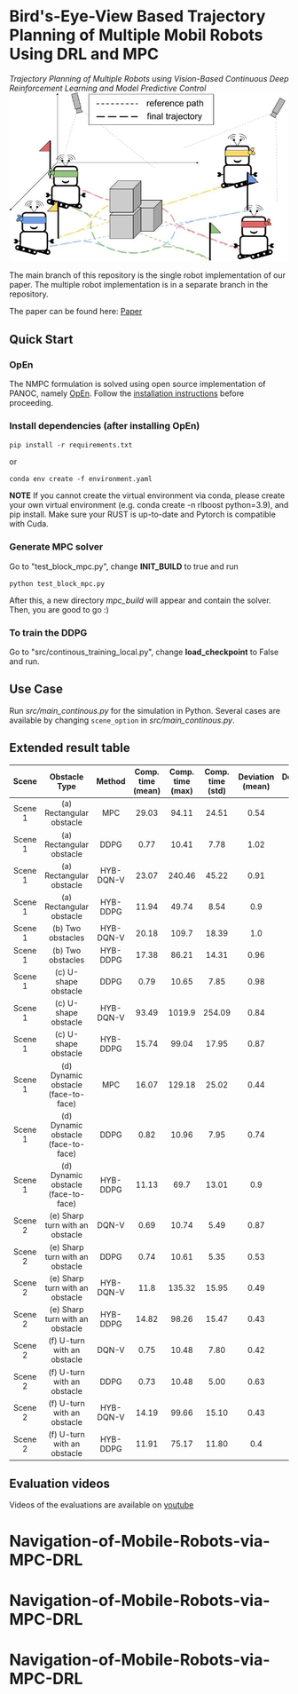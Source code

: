# Bird's-Eye-View Based Trajectory Planning of Multiple Mobil Robots Using DRL and MPC
*Trajectory Planning of Multiple Robots using Vision-Based Continuous Deep Reinforcement Learning and Model Predictive Control*
![Example](doc/cover.jpg "Example")

The main branch of this repository is the single robot implementation of our paper. The multiple robot implementation is in a separate branch in the repository.

The paper can be found here: [Paper](doc/iros24_official.pdf)
## Quick Start
### OpEn
The NMPC formulation is solved using open source implementation of PANOC, namely [OpEn](https://alphaville.github.io/optimization-engine/). Follow the [installation instructions](https://alphaville.github.io/optimization-engine/docs/installation) before proceeding. 

### Install dependencies (after installing OpEn)
```
pip install -r requirements.txt
```
or
```
conda env create -f environment.yaml
```
**NOTE** If you cannot create the virtual environment via conda, please create your own virtual environment (e.g. conda create -n rlboost python=3.9), and pip install.
Make sure your RUST is up-to-date and Pytorch is compatible with Cuda. 

### Generate MPC solver
Go to "test_block_mpc.py", change **INIT_BUILD** to true and run
```
python test_block_mpc.py
```
After this, a new directory *mpc_build* will appear and contain the solver. Then, you are good to go :)

### To train the DDPG
Go to "src/continous_training_local.py", change **load_checkpoint** to False and run.

## Use Case
Run *src/main_continous.py* for the simulation in Python. Several cases are available by changing ```scene_option``` in *src/main_continous.py*.

## Extended result table
| Scene    | Obstacle Type                    | Method      | Comp. time (mean) | Comp. time (max) | Comp. time (std) | Deviation (mean) | Deviation (max) | Speed | Angular speed | Finish time step | Success rate (%) |
|:--------:|:--------------------------------:|:-----------:|:-----------------:|:----------------:|:-----------------:|:----------------:|:---------------:|:------:|:-------------:|:----------------:|:----------------:|
| Scene 1  | (a) Rectangular obstacle         | MPC         | 29.03             | 94.11            | 24.51             | 0.54             | 1.94            | 0.04   | 0.03          | 76               | 100              |
| Scene 1  | (a) Rectangular obstacle         | DDPG        | 0.77              | 10.41            | 7.78              | 1.02             | 1.98            | 0.08   | 0.61          | 73               | 100              |
| Scene 1  | (a) Rectangular obstacle         | HYB-DQN-V   | 23.07             | 240.46           | 45.22             | 0.91             | 2.11            | 0.03   | 0.1           | 81               | 100              |
| Scene 1  | (a) Rectangular obstacle         | HYB-DDPG    | 11.94             | 49.74            | 8.54              | 0.9              | 2.23            | 0.02   | 0.06          | 76               | 100              |
| Scene 1  | (b) Two obstacles                | HYB-DQN-V   | 20.18             | 109.7            | 18.39             | 1.0              | 2.68            | 0.04   | 0.06          | 98               | 100              |
| Scene 1  | (b) Two obstacles                | HYB-DDPG    | 17.38             | 86.21            | 14.31             | 0.96             | 2.62            | 0.03   | 0.05          | 97               | 100              |
| Scene 1  | (c) U-shape obstacle             | DDPG        | 0.79              | 10.65            | 7.85              | 0.98             | 1.91            | 0.08   | 0.58          | 74               | 100              |
| Scene 1  | (c) U-shape obstacle             | HYB-DQN-V   | 93.49             | 1019.9           | 254.09            | 0.84             | 2.93            | 0.09   | 0.16          | 118              | 40               |
| Scene 1  | (c) U-shape obstacle             | HYB-DDPG    | 15.74             | 99.04            | 17.95             | 0.87             | 2.18            | 0.02   | 0.07          | 75               | 100              |
| Scene 1  | (d) Dynamic obstacle (face-to-face) | MPC     | 16.07             | 129.18           | 25.02             | 0.44             | 1.69            | 0.03   | 0.04          | 69               | 100              |
| Scene 1  | (d) Dynamic obstacle (face-to-face) | DDPG    | 0.82              | 10.96            | 7.95              | 0.74             | 1.94            | 0.08   | 0.48          | 77               | 98               |
| Scene 1  | (d) Dynamic obstacle (face-to-face) | HYB-DDPG | 11.13             | 69.7             | 13.01             | 0.9              | 2.85            | 0.02   | 0.05          | 79               | 100              |
| Scene 2  | (e) Sharp turn with an obstacle  | DQN-V       | 0.69              | 10.74            | 5.49              | 0.87             | 1.44            | 0.19   | 0.7           | 150              | 78               |
| Scene 2  | (e) Sharp turn with an obstacle  | DDPG        | 0.74              | 10.61            | 5.35              | 0.53             | 1.37            | 0.09   | 0.56          | 158              | 96               |
| Scene 2  | (e) Sharp turn with an obstacle  | HYB-DQN-V   | 11.8              | 135.32           | 15.95             | 0.49             | 1.8             | 0.02   | 0.04          | 149              | 100              |
| Scene 2  | (e) Sharp turn with an obstacle  | HYB-DDPG    | 14.82             | 98.26            | 15.47             | 0.43             | 1.63            | 0.01   | 0.03          | 151              | 100              |
| Scene 2  | (f) U-turn with an obstacle      | DQN-V       | 0.75              | 10.48            | 7.80              | 0.42             | 0.87            | 0.17   | 0.67          | 149              | 40               |
| Scene 2  | (f) U-turn with an obstacle      | DDPG        | 0.73              | 10.48            | 5.00              | 0.63             | 1.05            | 0.13   | 0.51          | 169              | 74               |
| Scene 2  | (f) U-turn with an obstacle      | HYB-DQN-V   | 14.19             | 99.66            | 15.10             | 0.43             | 1.67            | 0.02   | 0.03          | 148              | 100              |
| Scene 2  | (f) U-turn with an obstacle      | HYB-DDPG    | 11.91             | 75.17            | 11.80             | 0.4              | 1.42            | 0.02   | 0.02          | 147              | 100              |

## Evaluation videos
Videos of the evaluations are available on [youtube](https://www.youtube.com/watch?v=A2TAuWXqH2k&list=PLPOBQOuy0QPRkYZ1olWVMvoB_gpyaQp5T)



## 



# Navigation-of-Mobile-Robots-via-MPC-DRL
# Navigation-of-Mobile-Robots-via-MPC-DRL
# Navigation-of-Mobile-Robots-via-MPC-DRL
